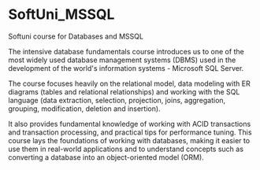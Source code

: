 # SoftUni_MSSQL
Softuni course for Databases and MSSQL

The intensive database fundamentals course introduces us to one of the most widely used database management systems (DBMS) used in the development of the world's information systems - Microsoft SQL Server.

The course focuses heavily on the relational model, data modeling with ER diagrams (tables and relational relationships) and working with the 
SQL language (data extraction, selection, projection, joins, aggregation, grouping, modification, deletion and insertion). 

It also provides fundamental knowledge of working with ACID transactions and transaction processing, and practical tips for performance tuning. This course lays the foundations of working with databases, making it easier to use them in real-world applications and to understand concepts such as converting a database into an object-oriented model (ORM).
